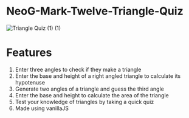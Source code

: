 # NeoG-Mark-Twelve-Triangle-Quiz

![Triangle Quiz (1) (1)](https://user-images.githubusercontent.com/96565022/194031214-cd5e3a7e-9e02-43e2-b8de-0f98e51bdb2b.png)


# Features

1. Enter three angles to check if they make a triangle
2. Enter the base and height of a right angled triangle to calculate its hypotenuse
3. Generate two angles of a triangle and guess the third angle
4. Enter the base and height to calculate the area of the triangle
5. Test your knowledge of triangles by taking a quick quiz
6. Made using vanillaJS

